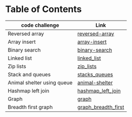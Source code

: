 # Table of Contents
| code challenge | Link                               |
|--|------------------------------------|
| Reversed array | [reversed-array](./reversed-array) |
| Array insert | [array-insert](./array-insert)     |
| Binary search | [binary-search](./binary-search)   |
| Linked list | [linked_list](./linked_list)       |
| Zip lists | [zip_lists](./zip_lists)           |
| Stack and queues | [stacks_queues](./stacks_queues)   |
| Animal shelter using queue | [animal-shelter](./animal_shelter)   |
|Hashmap left join| [hashmap_left_join](./hashmap_left_join)   |
|Graph| [graph](./graph)   |
|Breadth first graph| [graph_breadth_first](./graph_breadth_first)   |



